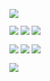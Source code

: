 ![](https://file.garden/Zd4zBrmXyXjgTATs/mjnn.webp)

[![](https://file.garden/Zd4zBrmXyXjgTATs/Picsart_24-04-16_16-29-20-481%20(1)%20(1).png)](https://github.com/weredogs)
![](https://file.garden/Zd4zBrmXyXjgTATs/latest%20(13)%20(1).png)
[![](https://file.garden/Zd4zBrmXyXjgTATs/Picsart_24-04-16_16-44-59-975%20(1).webp)](https://crgn.cc/shadowdog)

[![](https://file.garden/Zd4zBrmXyXjgTATs/generatedtext%20(2).png)](https://astronauter.123guestbook.com/)
![](https://file.garden/Zd4zBrmXyXjgTATs/Marion_Blythe_Substance_Logo.webp)
[![](https://file.garden/Zd4zBrmXyXjgTATs/generatedtext%20(1)%20(1).png)](https://pronouns.cc/@yumeoarakawa)


 [![](https://file.garden/Zd4zBrmXyXjgTATs/fdafa.png)](https://1-29-22.carrd.co/)

  

